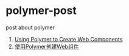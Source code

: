 polymer-post
============

post about polymer

1. [Using Polymer to Create Web Components](http://code.tutsplus.com/tutorials/using-polymer-to-create-web-components--cms-20475)
2. [使用Polymer创建Web组件](http://zhuanlan.zhihu.com/FrontendMagazine/19726472)
